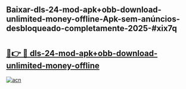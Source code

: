 ## Baixar-dls-24-mod-apk+obb-download-unlimited-money-offline-Apk-sem-anúncios-desbloqueado-completamente-2025-#xix7q

# <h2><a href="https://ainizakaria.my?title=dls-24-mod-apk+obb-download-unlimited-money-offline&ref=20M">🔗👉 🔴 dls-24-mod-apk+obb-download-unlimited-money-offline</a></h2>

[![acn](https://github.com/user-attachments/assets/0f9c940e-d8b0-45ae-aac7-cd30a18b3e1c)](https://ainizakaria.my?title=dls-24-mod-apk+obb-download-unlimited-money-offline&ref=20M)

